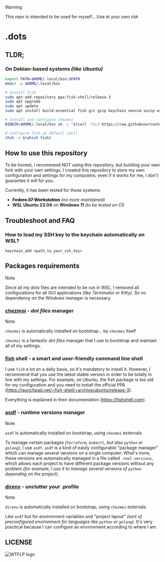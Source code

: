 > [!WARNING]  
> This repo is intended to be used for myself... Use at your own risk

# .dots

## TLDR;

### On Debian-based systems _(like Ubuntu)_

```bash
export PATH=$HOME/.local/bin:$PATH
mkdir -p $HOME/.local/bin

# Install fish
sudo apt-add-repository ppa:fish-shell/release-3
sudo apt upgrade
sudo apt update
sudo apt install build-essential fish git gzip keychain neovim unzip wslu

# Install and configure chezmoi
BINDIR=$HOME/.local/bin sh -c "$(curl -fsLS https://raw.githubusercontent.com/twpayne/chezmoi/master/assets/scripts/install.sh)" -- init --apply https://github.com/xunleii/.dots

# Configure fish as default shell
chsh -s $(which fish)
```

## How to use this repository

To be honest, I recommend NOT using this repository, but building your own fork with your own settings. 
I created this repository to store my own configuration and settings for my computers; even if it works for me, I don't guarantee it will for you.

Currently, it has been tested for these systems:
- ~~**Fedora 37 Workstation**~~ _(no more maintained)_
- **WSL Ubuntu 23.04** on **Windows 11** _(to be tested on CI)_

## Troubleshoot and FAQ

### How to load my SSH key to the keychain automatically on WSL?

```fish
keychain_add <path_to_your_ssh_key>
```

## Packages requirements

> [!Note]
> Since all my _dots_ files are intended to be run in _WSL_, I removed all configurations for all GUI applications _(like Terminator or Kitty)_. So no dependency on the Windows manager is necessary.


### [chezmoi](https://www.chezmoi.io) - _dot files_ manager

> [!Note]
> `chezmoi` is automatically installed on bootstrap... by `chezmoi` itself

`chezmoi` is a fantastic _dot files_ manager that I use to bootstrap and maintain all of my settings.


### [fish](https://fishshell.com) shell - a smart and user-friendly command line shell

I use `fish` a lot on a daily basis, so it's mandatory to install it.
However, I recommend that you use the latest stable version in order to be totally in line with my settings. For example, on Ubuntu, the fish package is too old for my configuration and you need to install the official PPA (https://launchpad.net/~fish-shell/+archive/ubuntu/release-3).

Everything is explained in their documentation (https://fishshell.com).

### [asdf](https://asdf-vm.com) - runtime versions manager

> [!NOTE]
> `asdf` is automatically installed on bootstrap, using `chezmoi` externals

To manage certain packages _(`terraform`, `kubectl`, but also `python` or `golang`)_, I use `asdf`. `asdf` is a kind of easily configurable "package manager" which can manage several versions on a single computer. What's more, these versions are automatically managed in a file called `.tool-versions`, which allows each project to have different package versions without any problem _(for example, I use it to manage several versions of `python` depending on the project)_.

### [direnv](https://direnv.net) - unclutter your .profile

> [!NOTE]
> `direnv` is automatically installed on bootstrap, using `chezmoi` externals

Like `asdf` but for environment variables and "project layout" _(sort of preconfigured environment for languages like `python` or `golang`)_. It's very practical because I can configure an environment according to where I am.

## LICENSE

![WTFLP logo](https://upload.wikimedia.org/wikipedia/commons/thumb/0/05/WTFPL_logo.svg/langfr-150px-WTFPL_logo.svg.png)
